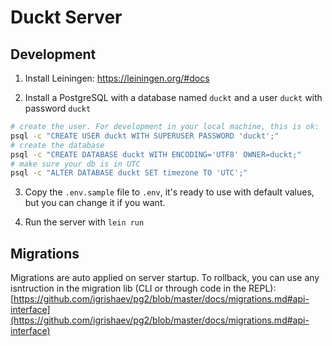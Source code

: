 # Duckt Server

## Development

1. Install Leiningen: https://leiningen.org/#docs

2. Install a PostgreSQL with a database named `duckt` and a user `duckt` with password `duckt`
```sh
# create the user. For development in your local machine, this is ok:
psql -c "CREATE USER duckt WITH SUPERUSER PASSWORD 'duckt';"
# create the database
psql -c "CREATE DATABASE duckt WITH ENCODING='UTF8' OWNER=duckt;"
# make sure your db is in UTC
psql -c "ALTER DATABASE duckt SET timezone TO 'UTC';"
```

3. Copy the `.env.sample` file to `.env`, it's ready to use with default values, but you can change it if you want.

4. Run the server with `lein run`

## Migrations

Migrations are auto applied on server startup. To rollback, you can use any isntruction in the migration lib (CLI or through code in the REPL): [https://github.com/igrishaev/pg2/blob/master/docs/migrations.md#api-interface](https://github.com/igrishaev/pg2/blob/master/docs/migrations.md#api-interface)


